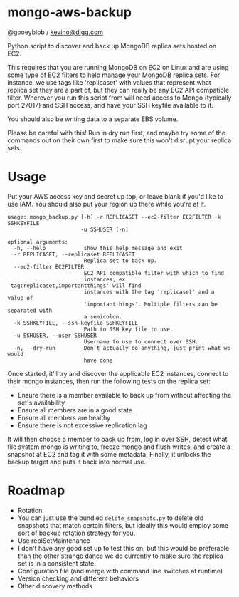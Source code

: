 mongo-aws-backup
================

@gooeyblob / kevino@digg.com

Python script to discover and back up MongoDB replica sets hosted on EC2.

This requires that you are running MongoDB on EC2 on Linux and are using some type of EC2 filters to help manage your MongoDB replica sets.  For instance, we use tags like 'replicaset' with values that represent what replica set they are a part of, but they can really be any EC2 API compatible filter.  Wherever you run this script from will need access to Mongo (typically port 27017) and SSH access, and have your SSH keyfile available to it.

You should also be writing data to a separate EBS volume.

Please be careful with this!  Run in dry run first, and maybe try some of the commands out on their own first to make sure this won't disrupt your replica sets.

Usage
=====

Put your AWS access key and secret up top, or leave blank if you'd like to use IAM.  You should also put your region up there while you're at it.

```
usage: mongo_backup.py [-h] -r REPLICASET --ec2-filter EC2FILTER -k SSHKEYFILE
                       -u SSHUSER [-n]

optional arguments:
  -h, --help            show this help message and exit
  -r REPLICASET, --replicaset REPLICASET
                        Replica set to back up.
  --ec2-filter EC2FILTER
                        EC2 API compatible filter with which to find
                        instances, ex. 'tag:replicaset,importantthings' will find
                        instances with the tag 'replicaset' and a value of
                        'importantthings'. Multiple filters can be separated with
                        a semicolon.
  -k SSHKEYFILE, --ssh-keyfile SSHKEYFILE
                        Path to SSH key file to use.
  -u SSHUSER, --user SSHUSER
                        Username to use to connect over SSH.
  -n, --dry-run         Don't actually do anything, just print what we would
                        have done
```

Once started, it'll try and discover the applicable EC2 instances, connect to their mongo instances, then run the following tests on the replica set:

- Ensure there is a member available to back up from without affecting the set's availability
- Ensure all members are in a good state
- Ensure all members are healthy
- Ensure there is not excessive replication lag

It will then choose a member to back up from, log in over SSH, detect what file system mongo is writing to, freeze mongo and flush writes, and create a snapshot at EC2 and tag it with some metadata. Finally, it unlocks the backup target and puts it back into normal use.

Roadmap
=======
- Rotation
 - You can just use the bundled `delete_snapshots.py` to delete old snapshots that match certain filters, but ideally this would employ some sort of backup rotation strategy for you.
- Use replSetMaintenance
 - I don't have any good set up to test this on, but this would be preferable than the other strange dance we do currently to make sure the replica set is in a consistent state.
- Configuration file (and merge with command line switches at runtime)
- Version checking and different behaviors
- Other discovery methods